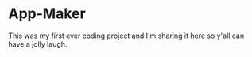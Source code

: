# App-Maker
This was my first ever coding project and I'm sharing it here so y'all can have a jolly laugh.
